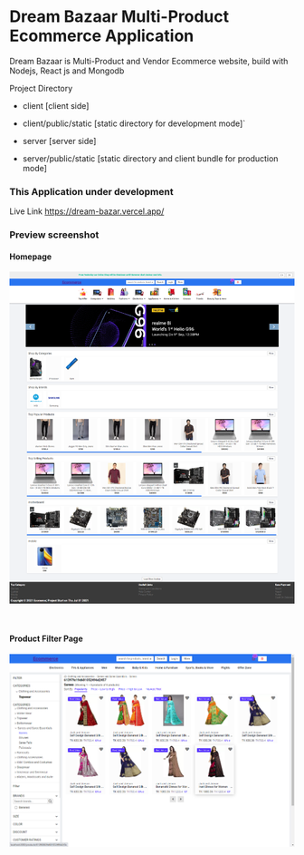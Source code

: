 # Dream Bazaar Multi-Product Ecommerce Application 

Dream Bazaar is Multi-Product and Vendor Ecommerce website, build with Nodejs, React js and Mongodb

Project Directory
- client [client side]
- client/public/static [static directory for development mode]`

- server [server side]
- server/public/static [static directory and client bundle for production mode]



### This Application under development

Live Link https://dream-bazar.vercel.app/

### Preview screenshot

####  Homepage
![preview-image](client/previews/preview-v10.png)

<br/>

#### Product Filter Page
![preview-image](client/previews/preview-v13.png)

<br/>


